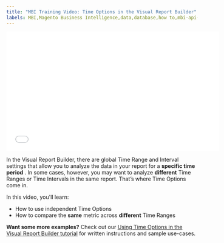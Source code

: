 ```yaml
---
title: "MBI Training Video: Time Options in the Visual Report Builder"
labels: MBI,Magento Business Intelligence,data,database,how to,mbi-api-migration,reports
---
```


<iframe src="//fast.wistia.com/embed/iframe/c25h3toub4" width="560" height="315" frameborder="0" allowfullscreen=""></iframe>

In the Visual Report Builder, there are global Time Range and Interval settings that allow you to analyze the data in your report for a **specific time period** . In some cases, however, you may want to analyze **different** Time Ranges or Time Intervals in the same report. That’s where Time Options come in.

In this video, you'll learn:

* How to use independent Time Options
* How to compare the **same** metric across **different** Time Ranges

 **Want some more examples?** Check out our [Using Time Options in the Visual Report Builder tutorial](https://support.magento.com/hc/en-us/articles/360016505432) for written instructions and sample use-cases.
